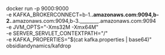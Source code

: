 docker run  -p 9000:9000 \
    -e KAFKA_BROKERCONNECT=b-1.________.amazonaws.com:9094,b-2.________.amazonaws.com:9094,b-3.________.amazonaws.com:9094 \
    -e JVM_OPTS="-Xms32M -Xmx64M" \
    -e SERVER_SERVLET_CONTEXTPATH="/" \
   -e KAFKA_PROPERTIES="$(cat kafka.properties | base64)" \
    obsidiandynamics/kafdrop

